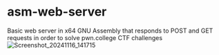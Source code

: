 # asm-web-server
Basic web server in x64 GNU Assembly that responds to POST and GET requests in order to solve pwn.college CTF challenges
![Screenshot_20241116_141715](https://github.com/user-attachments/assets/87229ca2-d3e0-4486-92b7-7d4ee04b0f4d)
